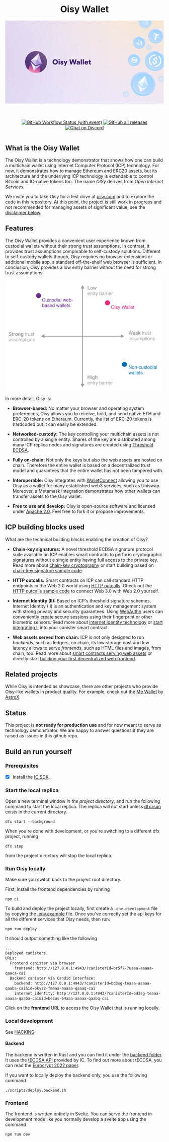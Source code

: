 <div align="center" style="display:flex;flex-direction:column;">
  <h1>Oisy Wallet</h1>

  <a href="https://oisy.com/">
    <img src="./src/frontend/static/images/meta-share.jpg" alt="Oisy Wallet logo" role="presentation"/>
  </a>

<br/>
<br/>

[![GitHub Workflow Status (with event)](https://img.shields.io/github/actions/workflow/status/dfinity/ic-eth-wallet/build.yml?logo=github&label=Build%20and%20test)](https://github.com/dfinity/ic-eth-wallet/actions/workflows/build.yml)
<a href="https://github.com/dfinity/ic-eth-wallet/releases"><img src="https://img.shields.io/github/downloads/dfinity/ic-eth-wallet/total?label=downloads&logo=github" alt="GitHub all releases"></a>
[![Chat on Discord](https://img.shields.io/badge/chat-Discord-lightgrey?logo=Discord&style=flat-square)](https://discord.gg/E9FxceAg2j)

</div>


## What is the Oisy Wallet

The Oisy Wallet is a technology demonstrator that shows how one can build a multichain wallet using Internet Computer Protocol (ICP) technology. For now, it demonstrates how to manage Ethereum and ERC20 assets, but its architecture and the underlying ICP technology is extendable to control Bitcoin and IC-native tokens too. The name *OISy* derives from *Open Internet Services*. 

We invite you to take Oisy for a test drive at [oisy.com](https://oisy.com) and to explore the code in this repository. At this point, the project is still work in progress and not recommended for managing assets of significant value, see the [disclaimer below](#status).


## Features

The Oisy Wallet provides a convenient user experience known from custodial wallets without their strong trust assumptions. In contrast, it provides trust assumptions comparable to self-custody solutions. Different to self-custody wallets though, Oisy requires no browser extensions or additional mobile app, a standard off-the-shelf web browser is sufficient. In conclusion, Oisy provides a low entry barrier without the need for strong trust assumptions.

<div align="center" style="display:flex;flex-direction:column;">
  <img src="./oisy-comparison.svg" alt="Oisy feature comparison" style="max-width:500px"/>
</div>

In more detail, Oisy is: 

* **Browser-based:** No matter your browser and operating system preferences, Oisy allows you to receive, hold, and send native ETH and ERC-20 tokens on Ethereum. Currently, the list of ERC-20 tokens is hardcoded but it can easily be extended.

* **Networked-custody:** The key controlling your multichain assets is not controlled by a single entity. Shares of the key are distributed among many ICP replica nodes and signatures are created using [Threshold ECDSA](https://internetcomputer.org/docs/current/developer-docs/integrations/t-ecdsa/).

* **Fully on-chain:** Not only the keys but also the web assets are hosted on chain. Therefore the entire wallet is based on a decentralized trust model and guarantees that the entire wallet has not been tampered with. 

* **Interoperable:** Oisy integrates with [WalletConnect](https://walletconnect.com/) allowing you to use Oisy as a wallet for many established web3 services, such as Uniswap. Moreover, a Metamask integration demonstrates how other wallets can transfer assets to the Oisy wallet.

* **Free to use and develop:** Oisy is open-source software and licensed under [Apache 2.0](LICENSE). Feel free to fork it or propose improvements. 


## ICP building blocks used

What are the technical building blocks enabling the creation of Oisy? 

* **Chain-key signatures:** A novel threshold ECDSA signature protocol suite available on ICP enables smart contracts to perform cryptographic signatures without a single entity having full access to the private key. Read more about [chain-key cryptography](https://internetcomputer.org/how-it-works/chain-key-technology/) or start building based on [chain-key signature sample code](https://internetcomputer.org/docs/current/samples/t-ecdsa-sample).

* **HTTP outcalls:** Smart contracts on ICP can call standard HTTP endpoints in the Web 2.0 world using [HTTP outcalls](https://internetcomputer.org/https-outcalls). Check out the [HTTP outcalls sample code](https://internetcomputer.org/docs/current/developer-docs/integrations/https-outcalls/https-outcalls-how-to-use) to connect Web 3.0 with Web 2.0 yourself. 

* **Internet Identity (II):** Based on ICP's threshold signature schemes, Internet Identity (II) is an authentication and key management system with strong privacy and security guarantees. Using [WebAuthn](https://www.w3.org/TR/webauthn-3) users can conveniently create secure sessions using their fingerprint or other biometric sensors. Read more about [Internet Identity technology](https://internetcomputer.org/internet-identity) or [start integrating II](https://internetcomputer.org/docs/current/developer-docs/integrations/internet-identity/integrate-identity) into your canister smart contract. 

* **Web assets served from chain:** ICP is not only designed to run *backends*, such as ledgers, on chain, its low storage cost and low latency allows to serve *frontends*, such as HTML files and images, from chain, too. Read more about [smart contracts serving web assets](https://internetcomputer.org/how-it-works/smart-contracts-serve-the-web/) or directly start [building your first decentralized web frontend](https://internetcomputer.org/docs/current/developer-docs/frontend/).


## Related projects

While Oisy is intended as showcase, there are other projects who provide Oisy-like wallets in product quality. For example, check out the [Me Wallet](https://astrox.me/) by [AstroX](https://astrox.network).


## Status

This project is **not ready for production use** and for now meant to serve as technology demonstrator. We are happy to answer questions if they are raised as issues in this github repo.

## Build an run yourself

### Prerequisites

- [x] Install the [IC SDK](https://internetcomputer.org/docs/current/developer-docs/setup/install/index.mdx).

### Start the local replica

Open a new terminal window _in the project directory_, and run the following command to start the local replica. The replica will not start unless [dfx.json](dfx.json) exists in the current directory.

```
dfx start --background
```

When you're done with development, or you're switching to a different dfx project, running

```
dfx stop
```

from the project directory will stop the local replica.

### Run Oisy locally

Make sure you switch back to the project root directory.

First, install the frontend dependencies by running

```
npm ci
```

To build and deploy the project locally, first create a `.env.development` file by copying the [.env.example](.env.example) file. Once you've correctly set the api keys for all the different services that Oisy needs, then run:

```
npm run deploy
```

It should output something like the following

```
...
Deployed canisters.
URLs:
  Frontend canister via browser
    frontend: http://127.0.0.1:4943/?canisterId=br5f7-7uaaa-aaaaa-qaaca-cai
  Backend canister via Candid interface:
    backend: http://127.0.0.1:4943/?canisterId=bd3sg-teaaa-aaaaa-qaaba-cai&id=bkyz2-fmaaa-aaaaa-qaaaq-cai
    internet_identity: http://127.0.0.1:4943/?canisterId=bd3sg-teaaa-aaaaa-qaaba-cai&id=be2us-64aaa-aaaaa-qaabq-cai
```

Click on the **frontend** URL to access the Oisy Wallet that is running locally.

### Local development

See [HACKING](HACKING.md)

#### Backend

The backend is written in Rust and you can find it under the [backend folder](src/backend/). It uses the [tECDSA API](https://internetcomputer.org/docs/current/developer-docs/integrations/t-ecdsa/t-ecdsa-how-it-works) provided by IC. To find out more about tECDSA, you can read the [Eurocrypt 2022 paper](https://eprint.iacr.org/2021/1330.pdf).

If you want to locally deploy the backend only, you use the following command

```
./scripts/deploy.backend.sh
```

### Frontend

The frontend is written entirely in Svelte. You can serve the frontend in development mode like you normally develop a svelte app using the command

```
npm run dev
```
